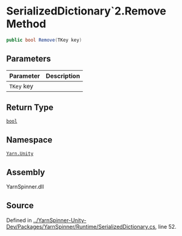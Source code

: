 <!-- This file was generated by a tool. Do not edit this file by hand. -->

# SerializedDictionary`2.Remove Method


```csharp
public bool Remove(TKey key)
```

## Parameters
|Parameter|Description|
|:---|:---|
|`TKey` key||
## Return Type
[`bool`](https://docs.microsoft.com/dotnet/api/System.Boolean)


## Namespace
[`Yarn.Unity`](/api/csharp/yarn.unity/README.md)

## Assembly
YarnSpinner.dll

## Source
Defined in [../YarnSpinner-Unity-Dev/Packages/YarnSpinner/Runtime/SerializedDictionary.cs](https://github.com/YarnSpinnerTool/YarnSpinner-Unity//blob/develop/Runtime/SerializedDictionary.cs#L52), line 52.

